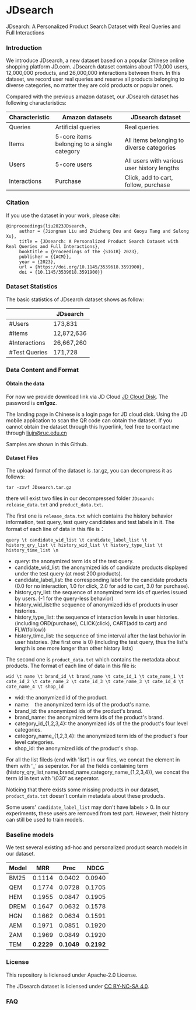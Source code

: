# JDsearch
JDsearch: A Personalized Product Search Dataset with Real Queries and Full Interactions
### Introduction
We introduce JDsearch, a new dataset based on a popular Chinese online shopping platform JD.com. JDsearch dataset contains about 170,000 users, 12,000,000 products, and 26,000,000 interactions between them.  In this dataset, we record user real queries and reserve all products belonging to diverse categories, no matter they are cold products or popular ones.

Compared with the previous amazon dataset, our JDsearch dataset has following characteristics:

| Characteristic | Amazon datasets    |  JDsearch dataset |
| -------------- | ------------------ | ----------------- |
| Queries        | Artificial queries |  Real queries     |
| Items          | 5-core items belonging to a single category | All items belonging to diverse categories |
| Users          | 5-core users       | All users with various user history lengths |
| Interactions   | Purchase           | Click, add to cart, follow, purchase |

### Citation
If you use the dataset in your work, please cite:
```
@inproceedings{liu2023JDsearch,
     author = {Jiongnan Liu and Zhicheng Dou and Guoyu Tang and Sulong Xu}, 
     title = {JDsearch: A Personalized Product Search Dataset with Real Queries and Full Interactions}, 
     booktitle = {Proceedings of the {SIGIR} 2023}, 
     publisher = {{ACM}}, 
     year = {2023}, 
     url = {https://doi.org/10.1145/3539618.3591900}, 
     doi = {10.1145/3539618.3591900}}
```


### Dataset Statistics

The basic statistics of JDsearch dataset shows as follow:

|                         | JDsearch      | 
| ----------------------- | ------------- |
| #Users                  | 173,831       |
| #Items                  | 12,872,636    | 
| #Interactions           | 26,667,260    | 
| #Test Queries           | 171,728       | 


### Data Content and Format

#### Obtain the data 

For now we provide download link via JD Cloud 
[JD Cloud Disk](http://box.jd.com/sharedInfo/3183DCD7A9646677EEC946AFBC5707A7).
The password is **cm1goz**.

The landing page in Chinese is a login page for JD cloud disk. Using the JD mobile application to scan the QR code can obtain the dataset. If you cannot obtain the dataset through this hyperlink, feel free to contact me through liujn@ruc.edu.cn

Samples are shown in this Github.


#### Dataset Files

The upload format of the dataset is .tar.gz, you can decompress it as follows:

`tar -zxvf JDsearch.tar.gz`

there will exist two files in our decompressed folder `JDsearch`: `release_data.txt` and `product_data.txt`.

The first one is `release_data.txt` which contains the history behavior information, test query, test query candidates and test labels in it. The format of each line of data in this file is：

`query \t candidate_wid_list \t candidate_label_list \t history_qry_list \t history_wid_list \t history_type_list \t history_time_list \n`

- query: the anonymized term ids of the test query.
- candidate_wid_list: the anonymized ids of candidate products displayed under the test query (at most 200 products).
- candidate_label_list: the corresponding label for the candidate products (0.0 for no interaction, 1.0 for click, 2.0 for add to cart, 3.0 for purchase).
- history_qry_list: the sequence of anonymized term ids of queries issued by users. (-1 for the query-less behavior)
- history_wid_list:the sequence of anonymized ids of products in user histories.
- history_type_list: the sequence of interaction levels in  user histories. (including ORD(purchase), CLICK(click), CART(add to cart) and FLW(follow))
- history_time_list: the sequence of time interval after the last behavior in user histories. (the first one is 0) (including the test query, thus the list's length is one more longer than other history lists)

The second one is `product_data.txt` which contains the metadata about products. The format of each line of data in this file is:

`wid \t name \t brand_id \t brand_name \t cate_id_1 \t cate_name_1 \t cate_id_2 \t cate_name_2 \t cate_id_3 \t cate_name_3 \t cate_id_4 \t cate_name_4 \t shop_id`

- wid: the anonymized id of the product.
- name:　the anonymized term ids of the product's name.
- brand_id: the anonymized ids of the product's brand.
- brand_name: the anonymized term ids of the product's brand.
- category_id_{1,2,3,4}: the anonymized ids of the the product's four level categories.
- category_name_{1,2,3,4}: the anonymized term ids of the product's four level categories.
- shop_id: the anonymized ids of the product's shop.

For all the list fileds (end with \'list\') in our files, we concat the element in them with \'\_\' as seperator. For all the fields containing term (history_qry_list,name,brand_name,category_name_{1,2,3,4}), we concat the term id in text with \'\030\' as seperator.

Noticing that there exists some missing products in our dataset, `product_data.txt` doesn't contain metadata about these products.

Some users' `candidate_label_list` may don't have labels > 0. In our experiments, these users are removed from test part. However, their history can still be used to train models.

### Baseline models

We test several existing ad-hoc and personalized product search models in our dataset.

Model | MRR | Prec | NDCG |
----- | --- | ---- | ---- |
BM25 | 0.1114 | 0.0402 | 0.0940 |
QEM | 0.1774 | 0.0728 | 0.1705  |
HEM | 0.1955 | 0.0847 | 0.1905 |
DREM | 0.1647 | 0.0632 | 0.1578 | 
HGN | 0.1662 | 0.0634 | 0.1591 |
AEM | 0.1971 | 0.0851 | 0.1920 |
ZAM | 0.1969 | 0.0849 | 0.1920 |
TEM | **0.2229** | **0.1049** | **0.2192** | 

### License

This repository is liciensed under Apache-2.0 License.

The JDsearch dataset is liciensed under [CC BY-NC-SA 4.0](https://creativecommons.org/licenses/by-nc-sa/4.0/).



### FAQ




### 
